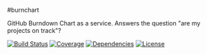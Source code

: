 #burnchart

GitHub Burndown Chart as a service. Answers the question "are my projects on track"?

[![Build Status](http://img.shields.io/codeship/<ID_HERE>.svg?style=flat)](<URL_HERE>)
[![Coverage](http://img.shields.io/coveralls/radekstepan/burnchart/assembly.svg?style=flat)](<https://coveralls.io/r/radekstepan/burnchart>)
[![Dependencies](http://img.shields.io/david/radekstepan/burnchart.svg?style=flat)](https://david-dm.org/radekstepan/burnchart)
[![License](http://img.shields.io/badge/license-AGPL--3.0-red.svg?style=flat)](LICENSE)